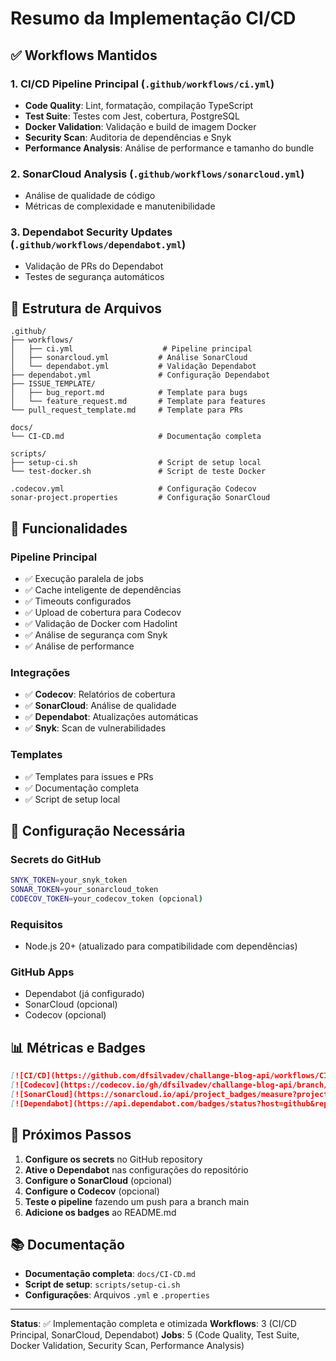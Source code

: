 # Resumo da Implementação CI/CD

## ✅ Workflows Mantidos

### 1. **CI/CD Pipeline Principal** (`.github/workflows/ci.yml`)
- **Code Quality**: Lint, formatação, compilação TypeScript
- **Test Suite**: Testes com Jest, cobertura, PostgreSQL
- **Docker Validation**: Validação e build de imagem Docker
- **Security Scan**: Auditoria de dependências e Snyk
- **Performance Analysis**: Análise de performance e tamanho do bundle

### 2. **SonarCloud Analysis** (`.github/workflows/sonarcloud.yml`)
- Análise de qualidade de código
- Métricas de complexidade e manutenibilidade

### 3. **Dependabot Security Updates** (`.github/workflows/dependabot.yml`)
- Validação de PRs do Dependabot
- Testes de segurança automáticos

## 📁 Estrutura de Arquivos

```
.github/
├── workflows/
│   ├── ci.yml                    # Pipeline principal
│   ├── sonarcloud.yml           # Análise SonarCloud
│   └── dependabot.yml           # Validação Dependabot
├── dependabot.yml               # Configuração Dependabot
├── ISSUE_TEMPLATE/
│   ├── bug_report.md            # Template para bugs
│   └── feature_request.md       # Template para features
└── pull_request_template.md     # Template para PRs

docs/
└── CI-CD.md                     # Documentação completa

scripts/
├── setup-ci.sh                  # Script de setup local
└── test-docker.sh               # Script de teste Docker

.codecov.yml                     # Configuração Codecov
sonar-project.properties         # Configuração SonarCloud
```

## 🚀 Funcionalidades

### Pipeline Principal
- ✅ Execução paralela de jobs
- ✅ Cache inteligente de dependências
- ✅ Timeouts configurados
- ✅ Upload de cobertura para Codecov
- ✅ Validação de Docker com Hadolint
- ✅ Análise de segurança com Snyk
- ✅ Análise de performance

### Integrações
- ✅ **Codecov**: Relatórios de cobertura
- ✅ **SonarCloud**: Análise de qualidade
- ✅ **Dependabot**: Atualizações automáticas
- ✅ **Snyk**: Scan de vulnerabilidades

### Templates
- ✅ Templates para issues e PRs
- ✅ Documentação completa
- ✅ Script de setup local

## 🔧 Configuração Necessária

### Secrets do GitHub
```bash
SNYK_TOKEN=your_snyk_token
SONAR_TOKEN=your_sonarcloud_token
CODECOV_TOKEN=your_codecov_token (opcional)
```

### Requisitos
- Node.js 20+ (atualizado para compatibilidade com dependências)

### GitHub Apps
- Dependabot (já configurado)
- SonarCloud (opcional)
- Codecov (opcional)

## 📊 Métricas e Badges

```markdown
[![CI/CD](https://github.com/dfsilvadev/challange-blog-api/workflows/CI%2FCD%20Pipeline/badge.svg)](https://github.com/dfsilvadev/challange-blog-api/actions)
[![Codecov](https://codecov.io/gh/dfsilvadev/challange-blog-api/branch/main/graph/badge.svg)](https://codecov.io/gh/dfsilvadev/challange-blog-api)
[![SonarCloud](https://sonarcloud.io/api/project_badges/measure?project=dfsilva-dxp_blog-challenge&metric=alert_status)](https://sonarcloud.io/dashboard?id=dfsilva-dxp_blog-challenge)
[![Dependabot](https://api.dependabot.com/badges/status?host=github&repo=dfsilvadev/challange-blog-api)](https://dependabot.com)
```

## 🎯 Próximos Passos

1. **Configure os secrets** no GitHub repository
2. **Ative o Dependabot** nas configurações do repositório
3. **Configure o SonarCloud** (opcional)
4. **Configure o Codecov** (opcional)
5. **Teste o pipeline** fazendo um push para a branch main
6. **Adicione os badges** ao README.md

## 📚 Documentação

- **Documentação completa**: `docs/CI-CD.md`
- **Script de setup**: `scripts/setup-ci.sh`
- **Configurações**: Arquivos `.yml` e `.properties`

---

**Status**: ✅ Implementação completa e otimizada
**Workflows**: 3 (CI/CD Principal, SonarCloud, Dependabot)
**Jobs**: 5 (Code Quality, Test Suite, Docker Validation, Security Scan, Performance Analysis) 